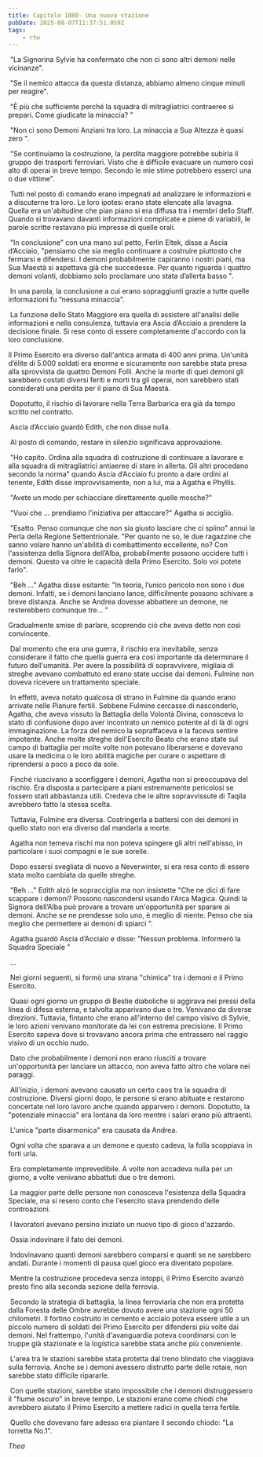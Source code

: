 ```yaml
---
title: Capitolo 1080- Una nuova stazione
pubDate: 2025-08-07T11:37:51.059Z
tags:
    - rtw
---
```













&nbsp;"La Signorina Sylvie ha confermato che non ci sono altri demoni nelle vicinanze".






&nbsp;"Se il nemico attacca da questa distanza, abbiamo almeno cinque minuti per reagire".






&nbsp;"È più che sufficiente perché la squadra di mitragliatrici contraeree si prepari. Come giudicate la minaccia? "






&nbsp;"Non ci sono Demoni Anziani tra loro. La minaccia a Sua Altezza è quasi zero ".






&nbsp;"Se continuiamo la costruzione, la perdita maggiore potrebbe subirla il gruppo dei trasporti ferroviari. Visto che è difficile evacuare un numero così alto di operai in breve tempo. Secondo le mie stime potrebbero esserci una o due vittime".&nbsp;






&nbsp;Tutti nel posto di comando erano impegnati ad analizzare le informazioni e a discuterne tra loro. Le loro ipotesi erano state elencate alla lavagna. Quella era un'abitudine che pian piano si era diffusa tra i membri dello Staff. Quando si trovavano davanti informazioni complicate e piene di variabili, le parole scritte restavano più impresse di quelle orali.






&nbsp;"In conclusione" con una mano sul petto, Ferlin Eltek, disse a Ascia d’Acciaio, "pensiamo che sia meglio continuare a costruire piuttosto che fermarsi e difendersi. I demoni probabilmente capiranno i nostri piani, ma Sua Maestà si aspettava già che succedesse. Per quanto riguarda i quattro demoni volanti, dobbiamo solo proclamare uno stata d’allerta basso ".






&nbsp;In una parola, la conclusione a cui erano sopraggiunti grazie a tutte quelle informazioni fu “nessuna minaccia".






&nbsp;La funzione dello Stato Maggiore era quella di assistere all'analisi delle informazioni e nella consulenza, tuttavia era Ascia d’Acciaio a prendere la decisione finale. Si rese conto di essere completamente d'accordo con la loro conclusione.






Il Primo Esercito era diverso dall'antica armata di 400 anni prima. Un'unità d’élite di 5.000 soldati era enorme e sicuramente non sarebbe stata presa alla sprovvista da quattro Demoni Folli. Anche la morte di quei demoni gli sarebbero costati diversi feriti e morti tra gli operai, non sarebbero stati considerati una perdita per il piano di Sua Maestà.






&nbsp;Dopotutto, il rischio di lavorare nella Terra Barbarica era già da tempo scritto nel contratto.






&nbsp;Ascia d’Acciaio guardò Edith, che non disse nulla.






&nbsp;Al posto di comando, restare in silenzio significava approvazione.






&nbsp;"Ho capito. Ordina alla squadra di costruzione di continuare a lavorare e alla squadra di mitragliatrici antiaeree di stare in allerta. Gli altri procedano secondo la norma" quando Ascia d’Acciaio fu pronto a dare ordini al tenente, Edith disse improvvisamente, non a lui, ma a Agatha e Phyllis.






&nbsp;"Avete un modo per schiacciare direttamente quelle mosche?"






&nbsp;"Vuoi che ... prendiamo l'iniziativa per attaccare?" Agatha si accigliò.






&nbsp;"Esatto. Penso comunque che non sia giusto lasciare che ci spiino" annuì la Perla della Regione Settentrionale. "Per quanto ne so, le due ragazzine che sanno volare hanno un'abilità di combattimento eccellente, no? Con l'assistenza della Signora dell’Alba, probabilmente possono uccidere tutti i demoni. Questo va oltre le capacità della Primo Esercito. Solo voi potete farlo".






&nbsp;"Beh ..." Agatha disse esitante: "In teoria, l’unico pericolo non sono i due demoni. Infatti, se i demoni lanciano lance, difficilmente possono schivare a breve distanza. Anche se Andrea dovesse abbattere un demone, ne resterebbero comunque tre... "






Gradualmente smise di parlare, scoprendo ciò che aveva detto non così convincente.






&nbsp;Dal momento che era una guerra, il rischio era inevitabile, senza considerare il fatto che quella guerra era così importante da determinare il futuro dell'umanità. Per avere la possibilità di sopravvivere, migliaia di streghe avevano combattuto ed erano state uccise dai demoni. Fulmine non doveva ricevere un trattamento speciale.






&nbsp;In effetti, aveva notato qualcosa di strano in Fulmine da quando erano arrivate nelle Pianure fertili. Sebbene Fulmine cercasse di nasconderlo, Agatha, che aveva vissuto la Battaglia della Volontà Divina, conosceva lo stato di confusione dopo aver incontrato un nemico potente al di là di ogni immaginazione. La forza del nemico la sopraffaceva e la faceva sentire impotente. Anche molte streghe dell'Esercito Beato che erano state sul campo di battaglia per molte volte non potevano liberarsene e dovevano usare la medicina o le loro abilità magiche per curare o aspettare di riprendersi a poco a poco da sole.






&nbsp;Finché riuscivano a sconfiggere i demoni, Agatha non si preoccupava del rischio. Era disposta a partecipare a piani estremamente pericolosi se fossero stati abbastanza utili. Credeva che le altre sopravvissute di Taqila avrebbero fatto la stessa scelta.






&nbsp;Tuttavia, Fulmine era diversa. Costringerla a battersi con dei demoni in quello stato non era diverso dal mandarla a morte.






&nbsp;Agatha non temeva rischi ma non poteva spingere gli altri nell'abisso, in particolare i suoi compagni e le sue sorelle.






&nbsp;Dopo essersi svegliata di nuovo a Neverwinter, si era resa conto di essere stata molto cambiata da quelle streghe.






&nbsp;"Beh ..." Edith alzò le sopracciglia ma non insistette "Che ne dici di fare scappare i demoni? Possono nascondersi usando l'Arca Magica. Quindi la Signora dell’Alba può provare a trovare un'opportunità per sparare ai demoni. Anche se ne prendesse solo uno, è meglio di niente. Penso che sia meglio che permettere ai demoni di spiarci ".






&nbsp;Agatha guardò Ascia d’Acciaio e disse: "Nessun problema. Informerò la Squadra Speciale "






&nbsp;...






&nbsp;Nei giorni seguenti, si formò una strana "chimica" tra i demoni e il Primo Esercito.






&nbsp;Quasi ogni giorno un gruppo di Bestie diaboliche si aggirava nei pressi della linea di difesa esterna, e talvolta apparivano due o tre. Venivano da diverse direzioni. Tuttavia, fintanto che erano all'interno del campo visivo di Sylvie, le loro azioni venivano monitorate da lei con estrema precisione. Il Primo Esercito sapeva dove si trovavano ancora prima che entrassero nel raggio visivo di un occhio nudo.






&nbsp;Dato che probabilmente i demoni non erano riusciti a trovare un'opportunità per lanciare un attacco, non aveva fatto altro che volare nei paraggi.






&nbsp;All'inizio, i demoni avevano causato un certo caos tra la squadra di costruzione. Diversi giorni dopo, le persone si erano abituate e restarono concertate nel loro lavoro anche quando apparvero i demoni. Dopotutto, la "potenziale minaccia" era lontana da loro mentre i salari erano più attraenti.






&nbsp;L'unica "parte disarmonica" era causata da Andrea.






&nbsp;Ogni volta che sparava a un demone e questo cadeva, la folla scoppiava in forti urla.






&nbsp;Era completamente imprevedibile. A volte non accadeva nulla per un giorno, a volte venivano abbattuti due o tre demoni.






&nbsp;La maggior parte delle persone non conosceva l'esistenza della Squadra Speciale, ma si resero conto che l'esercito stava prendendo delle controazioni.






&nbsp;I lavoratori avevano persino iniziato un nuovo tipo di gioco d'azzardo.






&nbsp;Ossia indovinare il fato dei demoni.






&nbsp;Indovinavano quanti demoni sarebbero comparsi e quanti se ne sarebbero andati. Durante i momenti di pausa quel gioco era diventato popolare.






&nbsp;Mentre la costruzione procedeva senza intoppi, il Primo Esercito avanzò presto fino alla seconda sezione della ferrovia.






&nbsp;Secondo la strategia di battaglia, la linea ferroviaria che non era protetta dalla Foresta delle Ombre avrebbe dovuto avere una stazione ogni 50 chilometri. Il fortino costruito in cemento e acciaio poteva essere utile a un piccolo numero di soldati del Primo Esercito per difendersi più volte dai demoni. Nel frattempo, l'unità d'avanguardia poteva coordinarsi con le truppe già stazionate e la logistica sarebbe stata anche più conveniente.






&nbsp;L'area tra le stazioni sarebbe stata protetta dal treno blindato che viaggiava sulla ferrovia. Anche se i demoni avessero distrutto parte delle rotaie, non sarebbe stato difficile ripararle.






&nbsp;Con quelle stazioni, sarebbe stato impossibile che i demoni distruggessero il "fiume oscuro" in breve tempo. Le stazioni erano come chiodi che avrebbero aiutato il Primo Esercito a mettere radici in quella terra fertile.






&nbsp;Quello che dovevano fare adesso era piantare il secondo chiodo: "La torretta No.1".






<em>Thea</em>


                                


                                



